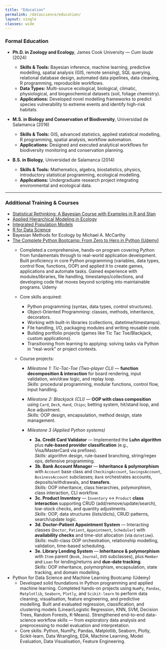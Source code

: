 ```yaml
---
title: "Education"
permalink: /datascience/education/
layout: single
classes: wide
---
```


### Formal Education

- **Ph.D. in Zoology and Ecology**, James Cook University — *Cum laude* (2024)  
  - **Skills & Tools:** Bayesian inference, machine learning, predictive modelling, spatial analysis (GIS, remote sensing), SQL querying, relational database design, automated data pipelines, data cleaning, R programming, reproducible workflows.  
  - **Data Types:** Multi-source ecological, biological, climatic, physiological, and biogeochemical datasets (soil, foliage chemistry).  
  - **Applications:** Developed novel modelling frameworks to predict species vulnerability to extreme events and identify high-risk habitats.  

- **M.S. in Biology and Conservation of Biodiversity**, Universidad de Salamanca (2016)  
  - **Skills & Tools:** GIS, advanced statistics, applied statistical modelling, R programming, spatial analysis, workflow automation.  
  - **Applications:** Designed and executed analytical workflows for biodiversity monitoring and conservation planning.  

- **B.S. in Biology**, Universidad de Salamanca (2014)  
  - **Skills & Tools:** Mathematics, algebra, biostatistics, physics, introductory statistical programming, ecological modelling.  
  - **Applications:** Undergraduate research project integrating environmental and ecological data.  

---

### Additional Training & Courses

- [Statistical Rethinking: A Bayesian Course with Examples in R and Stan](https://xcelab.net/rm/)  
- [Applied Hierarchical Modeling in Ecology](https://www.mbr-pwrc.usgs.gov/pubanalysis/keryroylebook/)  
- [Integrated Population Models](https://www.sciencedirect.com/book/9780323908108/integrated-population-models)  
- [R for Data Science](https://r4ds.had.co.nz/) 
- Bayesian Methods for Ecology by Michael A. McCarthy
- [The Complete Python Bootcamp: From Zero to Hero in Python (Udemy)](https://github.com/AlejandroFuentePinero/alejandrofuentepinero.github.io/blob/master/files/python%20bootcamp.pdf)
  - Completed a comprehensive, hands-on program covering Python from fundamentals through to real-world application development. Built proficiency in core Python programming (variables, data types, control flow, functions, OOP) and applied it to create games, applications and automate tasks. Gained experience with modules/libraries, file handling, timestamps/collections, and developing code that moves beyond scripting into maintainable programs. 
Udemy

  - Core skills acquired:
    - Python programming (syntax, data types, control structures).
    - Object-Oriented Programming: classes, methods, inheritance, decorators.
    - Working with built-in libraries (collections, datetime/timestamps).
    - File handling, I/O, packaging modules and writing reusable code.
    - Building portfolio projects (games like Tic Tac Toe/Blackjack, custom applications).
    - Transitioning from learning to applying: solving tasks via Python in “real-work” or project contexts.
   
  - Course projects:

    - *Milestone 1: Tic-Tac-Toe (Two-player CLI)* — **function decomposition & interaction** for board rendering, input validation, win/draw logic, and replay loop.  
    *Skills:* procedural programming, modular functions, control flow, input handling.  
    - *Milestone 2: Blackjack (CLI)* — **OOP with class composition** using `Card`, `Deck`, `Hand`, `Chips`; betting system, hit/stand loop, and Ace adjustment.  
    *Skills:* OOP design, encapsulation, method design, state management.

    - *Milestone 3 (Applied Python systems)*
      - **3a. Credit Card Validator** — Implemented the **Luhn algorithm** plus **rule-based provider classification** (e.g., Visa/MasterCard via prefixes).  
    *Skills:* algorithm design, rule-based branching, string/regex ops, defensive programming.  
      - **3b. Bank Account Manager** — **Inheritance & polymorphism** with `Account` base class and `CheckingAccount`, `SavingsAccount`, `BusinessAccount` subclasses; `Bank` orchestrates accounts, deposits/withdrawals, and **transfers**.  
    *Skills:* OOP inheritance, class hierarchies, polymorphism, class interaction, CLI workflow.  
      - **3c. Product Inventory** — `Inventory` ↔ `Product` **class interaction** supporting CRUD (add/remove/update/search), low-stock checks, and quantity adjustments.  
    *Skills:* OOP, data structures (lists/dicts), CRUD patterns, search/update logic.  
      - **3d. Doctor–Patient Appointment System** — Interacting classes (`Doctor`, `Patient`, `Appointment`, `Scheduler`) with **availability checks** and time-slot allocation (via `datetime`).  
    *Skills:* multi-class OOP orchestration, relationship modelling, validation, time-based scheduling.  
      - **3e. Library Lending System** — **Inheritance & polymorphism** with `Item` parent (`Book`, `Journal`, `DVD` subclasses), plus `Member` and `Loan` for lending/returns and **due-date tracking**.  
    *Skills:* OOP inheritance, polymorphism, encapsulation, state tracking, and domain modelling.    
- Python for Data Science and Machine Learning Bootcamp (Udemy)
  - Developed solid foundations in Python programming and applied machine learning. Completed hands-on projects using `NumPy`, `Pandas`, `Matplotlib`, `Seaborn`, `Plotly`, and `Scikit-learn` to perform data cleaning, visualisation, feature engineering, and predictive modelling. Built and evaluated regression, classification, and clustering models (Linear/Logistic Regression, KNN, SVM, Decision Trees, Random Forests, K-Means). Strengthened end-to-end data-science workflow skills — from exploratory data analysis and preprocessing to model evaluation and interpretation.
  - Core skills: Python, NumPy, Pandas, Matplotlib, Seaborn, Plotly, Scikit-learn, Data Wrangling, EDA, Machine Learning, Model Evaluation, Data Visualisation, Feature Engineering.

